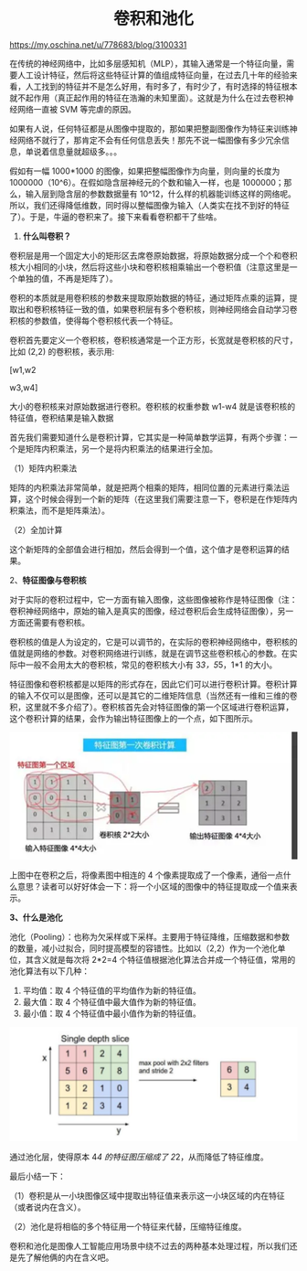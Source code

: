 <h1 align="center">卷积和池化</h1>


https://my.oschina.net/u/778683/blog/3100331



在传统的神经网络中，比如多层感知机（MLP），其输入通常是一个特征向量，需要人工设计特征，然后将这些特征计算的值组成特征向量，在过去几十年的经验来看，人工找到的特征并不是怎么好用，有时多了，有时少了，有时选择的特征根本就不起作用（真正起作用的特征在浩瀚的未知里面）。这就是为什么在过去卷积神经网络一直被 SVM 等完虐的原因。

如果有人说，任何特征都是从图像中提取的，那如果把整副图像作为特征来训练神经网络不就行了，那肯定不会有任何信息丢失！那先不说一幅图像有多少冗余信息，单说着信息量就超级多。。。

假如有一幅 1000*1000 的图像，如果把整幅图像作为向量，则向量的长度为 1000000（10^6）。在假如隐含层神经元的个数和输入一样，也是 1000000；那么，输入层到隐含层的参数数据量有 10^12，什么样的机器能训练这样的网络呢。所以，我们还得降低维数，同时得以整幅图像为输入（人类实在找不到好的特征了）。于是，牛逼的卷积来了。接下来看看卷积都干了些啥。

1. **什么叫卷积？**

卷积层是用一个固定大小的矩形区去席卷原始数据，将原始数据分成一个个和卷积核大小相同的小块，然后将这些小块和卷积核相乘输出一个卷积值（注意这里是一个单独的值，不再是矩阵了）。

卷积的本质就是用卷积核的参数来提取原始数据的特征，通过矩阵点乘的运算，提取出和卷积核特征一致的值，如果卷积层有多个卷积核，则神经网络会自动学习卷积核的参数值，使得每个卷积核代表一个特征。

卷积首先要定义一个卷积核，卷积核通常是一个正方形，长宽就是卷积核的尺寸，比如 (2,2) 的卷积核，表示用:

   [w1,w2

   w3,w4]

大小的卷积核来对原始数据进行卷积。卷积核的权重参数 w1-w4 就是该卷积核的特征值，卷积结果是输入数据

首先我们需要知道什么是卷积计算，它其实是一种简单数学运算，有两个步骤：一个是矩阵内积乘法，另一个是将内积乘法的结果进行全加。

（1）矩阵内积乘法

矩阵的内积乘法非常简单，就是把两个相乘的矩阵，相同位置的元素进行乘法运算，这个时候会得到一个新的矩阵（在这里我们需要注意一下，卷积是在作矩阵内积乘法，而不是矩阵乘法）。

（2）全加计算

这个新矩阵的全部值会进行相加，然后会得到一个值，这个值才是卷积运算的结果。

2、**特征图像与卷积核**

对于实际的卷积过程中，它一方面有输入图像，这些图像被称作是特征图像（注：卷积神经网络中，原始的输入是真实的图像，经过卷积后会生成特征图像），另一方面还需要有卷积核。

卷积核的值是人为设定的，它是可以调节的，在实际的卷积神经网络中，卷积核的值就是网络的参数。对卷积网络进行训练，就是在调节这些卷积核心的参数。在实际中一般不会用太大的卷积核，常见的卷积核大小有 3*3，5*5，1*1 的大小。

特征图像和卷积核都是以矩阵的形式存在，因此它们可以进行卷积计算。卷积计算的输入不仅可以是图像，还可以是其它的二维矩阵信息（当然还有一维和三维的卷积，这里就不多介绍了）。卷积核首先会对特征图像的第一个区域进行卷积运算，这个卷积计算的结果，会作为输出特征图像上的一个点，如下图所示。

![image-20220719152718201](卷积和池化.assets/image-20220719152718201.png)

上图中在卷积之后，将像素图中相连的 4 个像素提取成了一个像素，通俗一点什么意思？读者可以好好体会一下：将一个小区域的图像中的特征提取成一个值来表示。

 

**3、什么是池化**

池化（Pooling）：也称为欠采样或下采样。主要用于特征降维，压缩数据和参数的数量，减小过拟合，同时提高模型的容错性。比如以（2,2）作为一个池化单位，其含义就是每次将 2*2=4 个特征值根据池化算法合并成一个特征值，常用的池化算法有以下几种：

1. 平均值：取 4 个特征值的平均值作为新的特征值。
2. 最大值：取 4 个特征值中最大值作为新的特征值。
3. 最小值：取 4 个特征值中最小值作为新的特征值。

![image-20220719152751856](卷积和池化.assets/image-20220719152751856.png)

通过池化层，使得原本 4*4 的特征图压缩成了 2*2，从而降低了特征维度。

最后小结一下：

（1）卷积是从一小块图像区域中提取出特征值来表示这一小块区域的内在特征（或者说内在含义）。

（2）池化是将相临的多个特征用一个特征来代替，压缩特征维度。

卷积和池化是图像人工智能应用场景中绕不过去的两种基本处理过程，所以我们还是先了解他俩的内在含义吧。